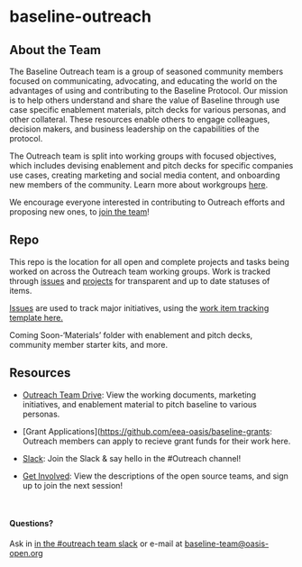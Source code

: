 # baseline-outreach

## About the Team
The Baseline Outreach team is a group of seasoned community members focused on communicating, advocating, and educating the world on the advantages of using and contributing to the Baseline Protocol. Our mission is to help others understand and share the value of Baseline through use case specific enablement materials, pitch decks for various personas, and other collateral. These resources enable others to engage colleagues, decision makers, and business leadership on the capabilities of the protocol.

The Outreach team is split into working groups with focused objectives, which includes devising enablement and pitch decks for specific companies use cases, creating marketing and social media content, and onboarding new members of the community. Learn more about workgroups [here](https://drive.google.com/drive/folders/1DbbFwNTizz3HqQ9DIFFGAva9FmsKmZ97?usp=sharing).

We encourage everyone interested in contributing to Outreach efforts and proposing new ones, to [join the team](https://www.signupgenius.com/go/baselineoutreachteam)!

## Repo
This repo is the location for all open and complete projects and tasks being worked on across the Outreach team working groups. 
Work is tracked through [issues](https://github.com/eea-oasis/baseline-outreach/issues) and [projects](https://github.com/eea-oasis/baseline-outreach/projects) for transparent and up to date statuses of items.  

[Issues](https://github.com/eea-oasis/baseline-outreach/issues) are used to track major initiatives, using the [work item tracking template here.](https://github.com/eea-oasis/baseline-outreach/tree/main/.github/ISSUE_TEMPLATE)

Coming Soon-‘Materials’ folder with enablement and pitch decks, community member starter kits, and more. 

## Resources
* [Outreach Team Drive](<https://drive.google.com/drive/folders/1DbbFwNTizz3HqQ9DIFFGAva9FmsKmZ97?usp=sharing>): View the working documents, marketing initiatives, and enablement material to pitch baseline to various personas. 

* [Grant Applications](https://github.com/eea-oasis/baseline-grants: Outreach members can apply to recieve grant funds for their work here.

* [Slack](<https://join.slack.com/t/ethereum-baseline/shared_invite/zt-d6emqeci-bjzBsXBqK4D7tBTZ40AEfQ>): Join the Slack & say hello in the #Outreach channel! 

* [Get Involved](<https://www.baseline-protocol.org/get-involved/>): View the descriptions of the open source teams, and sign up to join the next session!

</br>

#### Questions? 
Ask in [in the #outreach team slack](<https://join.slack.com/t/ethereum-baseline/shared_invite/zt-d6emqeci-bjzBsXBqK4D7tBTZ40AEfQ>) or e-mail at baseline-team@oasis-open.org
